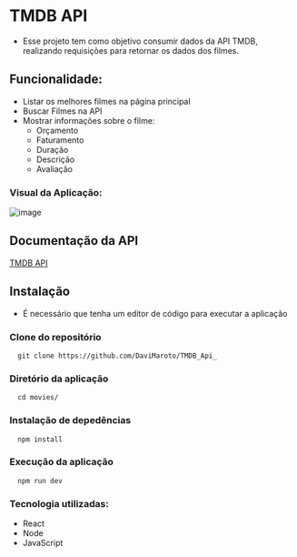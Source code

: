 # TMDB API
- Esse projeto tem como objetivo consumir dados da API TMDB, realizando requisições para retornar os dados dos filmes. 
## Funcionalidade:
- Listar os melhores filmes na página principal
- Buscar Filmes na API
- Mostrar informações sobre o filme:
  - Orçamento
  - Faturamento
  - Duração
  - Descrição
  - Avaliação
### Visual da Aplicação:
![image](https://github.com/user-attachments/assets/529c7367-e973-4ec8-8990-2841c01e3391)

## Documentação da API
[TMDB API](https://developer.themoviedb.org/reference/intro/getting-started)
## Instalação

- É necessário que tenha um editor de código para executar a aplicação

### Clone do repositório 
```
  git clone https://github.com/DaviMaroto/TMDB_Api_
```
### Diretório da aplicação  
```
  cd movies/
```
### Instalação de depedências
```
  npm install
```
### Execução da aplicação
```
  npm run dev
```
### Tecnologia utilizadas: 
- React 
- Node
- JavaScript
